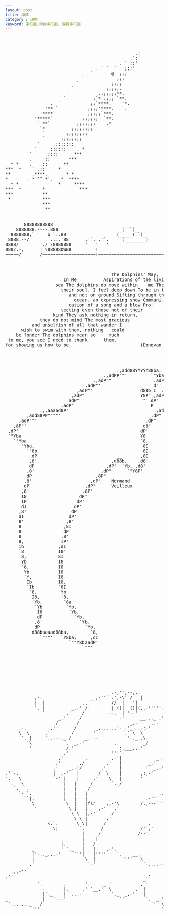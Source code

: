 ```yaml
---
layout: post
title: 海豚
category : 动物
keyword: 字符画,动物字符画, 海豚字符画
---
```


<pre>



                                                 .;    
                                               .`;'   
                                           . ` ;;'   
                                  . ` `  `   ;;;'   
                                `       @  ;;;     
                             `            ;;;   
                           `            ;;;;     
                         `            ;;;;;.    
                       `           .;;;;;;**.  
                      `          ;`* .;;; `**.     
                 .  `           ;;`****.    '*.   
               '** `           ;;;;'****.    .   
             '****`            ;;;;;`***.       
           '*****`           ;;;;;;  `**.   
            ` **`          ;;;;;;;    .*  
             `*`         ;;;;;;;;        
              `        ;;;;;;;;         
              `      ;;;;;;;;         
            `      ;;;;;;;           
           `     ;;;;;;    . *             
         `      ;;;;      ***             
         .     ;;       ***            
  * *    .    ;;      **           
***  *    ` .;;     *              
**        .****.       * *                      
*       . * ^^ *'.   *  ****                 
  * *               *     ****         
***  *        *             ***     
***           **                   
 *            ***                 
              ***        
               **     


       88888888888                           ___
    8888888.----.888                       _(  `)__
  8888888,`     o `..88                   (_____( `)_
 8888.--/       _....'88      ,'`. .'`.     (________)
8888/         ./_\8888888     '   '   '
888/.-,      |_\88888DWB8         !
~~~~~/       /~~~~~~~~~~~~~~~~~~~~!~~~~~~~~~~~~~~~~~~~~~~~~~



                                        The Dolphins' Way,
                      In Me          Aspirations of the living
                   sea The dolphins do move within    me The aura of
                     their soul, I feel deep down To be in the water
                        and not on ground Sifting through the
                          ocean, an expressing show Communi-
                        cation of a song and a blow Pro-
                     tecting even those not of their
                  kind They ask nothing in return,
             they do not mind The most gracious
          and unselfish of all that wander I
      wish to swim with them, nothing   could
    be fonder The dolphins mean so     much
 to me, you see I need to thank      them,
for showing us how to be                           (Donovan 1997)



                                                _______
                                          .,add88YYYYY88ba,
                                     .,adPP""'         `"Yba___,aaadYPPba,
                                 .,adP""                .adP""""'     .,Y8b
                              ,adP"'                __  d"'     .,ad8P""Y8I
                           ,adP"'                  d88b I  .,adP""'   ,d8I'
                         ,adP"                     Y8P" ,adP"'    .,adP"'
                        adP"                        "' dP"     ,adP""'
                     ,adP"                             P    ,adP"'
             .,,aaaad8P"                                 ,adP"
        ,add88PP""""'                                  ,dP"
     ,adP""'                                         ,dP"
   ,8P"'                                            d8"
 ,dP'                                              dP'
 `"Yba                                             Y8
   `"Yba                                           `8,
     `"Yba,                                         8I
        `"8b                                        8I
          dP                              __       ,8I
         ,8'                            ,d88b,    ,d8'
         dP                           ,dP'  `Yb, ,d8'
        ,8'                         ,dP"      `"Y8P'
        dP                        ,8P"
       ,8'                      ,dP"    Normand
       dP                     ,dP"      Veilleux
      ,8'                    ,8P'
      I8                    dP"
      IP                   dP'
      dI                  dP'
     ,8'                 dP'
     dI                 dP'
     8'                ,8'
     8                ,8I
     8                dP'
     8               ,8'
     8,              IP'
     Ib             ,dI
     `8             I8'
      8,            8I
      Yb            I8
      `8,           I8
       Yb           I8
       `Y,          I8
        Ib          I8,
        `Ib         `8I
         `8,         Yb
          I8,        `8,
          `Yb,        `8a
           `Yb         `Yb,
            I8          `Yb,
            dP            `Yb,
           ,8'              `Yb,
           dP                 `Yb,
          d88baaaad88ba,        `8,
             `"""'   `Y8ba,     ,dI
                        `""Y8baadP'
                             `""'




                                                                ,.
                                                               /  \
                                                              /..-'
                                                             .'
                                      __.-,'',--,..
           ,-.                    ,-''  .',-\' / _ |
           |  |              ,,'``      //  |   '| `
           `. |          _.-' /'        | ()|  ()|(,.-'''''-.
             '`        ,'    /         --.  | '--'          /
                    _,'     /              -'      __..._ ,'
                   /       /                   _,-'    ,.-
     .-.         ,'       /       _,.....,'- .'_  ,-:-'
     \  \      .'        /       '          `.` \  \
      `. |     `..---._ /     _. --           '-._..\.
        `\             .  _,-'           ..         _/             _
         '             /,'                 :.___,,.'            ,-' |
                      ,'                '''`-                ,,'   /
                    ,'        .         ,-'|             _.-'    ,'
                   ,'       ,/        ,'   |          _,'    _.-'
                  .'    _.-'/       ,'     |         '  _.-''
.'`-.             |  ,-'   |       /  \    |       ,:,-'
'.   \            `-' |    |     ,'    \   |       '
 `.   \               |   |     /       `._/
   `.  `.             |   |    /
     `-_`.            |   |   |                          _..'
        `|.           |   |   |                     _.-''  _/
          \            \  |   |fsr    ,,-'\        /.,---`'
           '            \ |   |   _,-'   ,'
                         \ \  |,-'      /
                 _        \ \ |       ,'
                <.`.       \ \|      /               _.
                  \|        `.      /              /' ,'
                             |     /              /--'
                             |    |
                     |.      |   /
          _          ' `._   |   |    ,-'.
          |'-.._,,.-'     `''|   |''''    `.    __.
          |                   \  |          `'''   \
         ,'                    `-'                  `-....--'
     _,,'                                                   `.
 ,'''                                                 ,       `-.--'.
'                                                   _'
            `.        .       '.     _ '           , :
              -       |.     ,' `__,'  \         ,' |
              |`._    | `...-           `._  _,-'   |
_             |   `---'                    `'        `.  _,'
 `....,.._   /                                         `'  \       _,
          '''                                              `.___,,'


 </pre>

